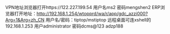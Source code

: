 VPN地址浏览器打开https://122.227.199.54
用户名ms2  密码mengshen2
ERP浏览器打开地址：http://192.168.1.254/wtopprd/wa/r/app/gdc_azzi000?Arg=1&Arg=zh_CN
用户名/密码：tiptop/mstiptop
远程桌面可连xshell的192.168.1.253
用户administrator 密码dcms@123
adzp188
